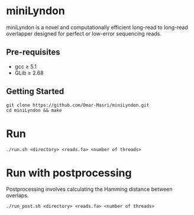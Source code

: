 # miniLyndon
miniLyndon is a novel and computationally efficient long-read to long-read overlapper designed for perfect or low-error sequencing reads.

## Pre-requisites
- gcc ≥ 5.1
- GLib ≥ 2.68

## Getting Started

```
git clone https://github.com/Omar-Masri/miniLyndon.git
cd miniLyndon && make
```

# Run

```
./run.sh <directory> <reads.fa> <number of threads>
```

# Run with postprocessing

Postprocessing involves calculating the Hamming distance between overlaps.

```
./run_post.sh <directory> <reads.fa> <number of threads>
```
